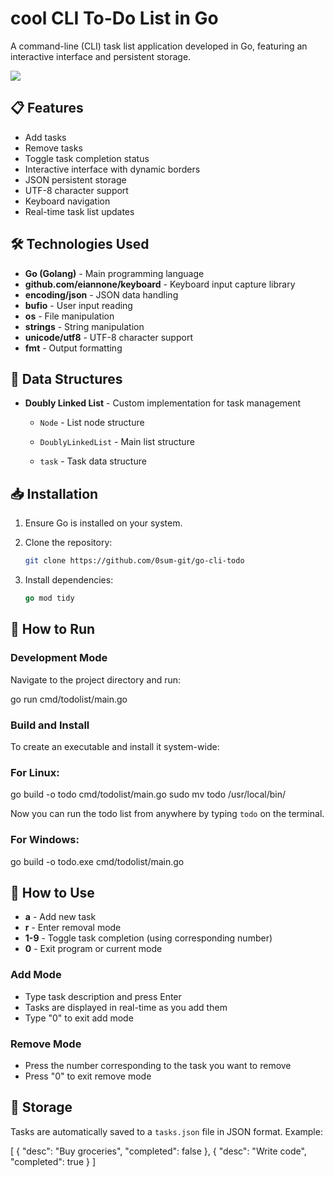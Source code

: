 # cool CLI To-Do List in Go

A command-line (CLI) task list application developed in Go, featuring an interactive interface and persistent storage.

![](https://github.com/rodrigofernandesribeiro/cool-go-cli-to-do-list/blob/main/demotodo.gif)

## 📋 Features

- Add tasks
- Remove tasks
- Toggle task completion status
- Interactive interface with dynamic borders
- JSON persistent storage
- UTF-8 character support
- Keyboard navigation
- Real-time task list updates

## 🛠️ Technologies Used

- **Go (Golang)** - Main programming language
- **github.com/eiannone/keyboard** - Keyboard input capture library
- **encoding/json** - JSON data handling
- **bufio** - User input reading
- **os** - File manipulation
- **strings** - String manipulation
- **unicode/utf8** - UTF-8 character support
- **fmt** - Output formatting

## 🔧 Data Structures

- **Doubly Linked List** - Custom implementation for task management
  - `Node` - List node structure
  
  - `DoublyLinkedList` - Main list structure
  
  - `task` - Task data structure
  
    

## 📥 Installation

1. Ensure Go is installed on your system.
2. Clone the repository:

   ```bash
   git clone https://github.com/0sum-git/go-cli-todo
   ```

3. Install dependencies:

   ```go
   go mod tidy
   ```



## 🚀 How to Run



### Development Mode
Navigate to the project directory and run:

go run cmd/todolist/main.go



### Build and Install
To create an executable and install it system-wide:

### For Linux:
go build -o todo cmd/todolist/main.go
sudo mv todo /usr/local/bin/

Now you can run the todo list from anywhere by typing `todo` on the terminal.



### For Windows:
go build -o todo.exe cmd/todolist/main.go



## 📝 How to Use

- **a** - Add new task
- **r** - Enter removal mode
- **1-9** - Toggle task completion (using corresponding number)
- **0** - Exit program or current mode

### Add Mode
- Type task description and press Enter
- Tasks are displayed in real-time as you add them
- Type "0" to exit add mode

### Remove Mode
- Press the number corresponding to the task you want to remove
- Press "0" to exit remove mode

## 💾 Storage

Tasks are automatically saved to a `tasks.json` file in JSON format. Example:

[
    {
        "desc": "Buy groceries",
        "completed": false
    },
    {
        "desc": "Write code",
        "completed": true
    }
]

